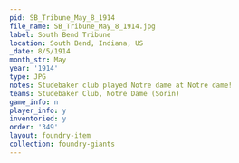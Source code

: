 ```yaml
---
pid: SB_Tribune_May_8_1914
file_name: SB_Tribune_May_8_1914.jpg
label: South Bend Tribune
location: South Bend, Indiana, US
_date: 8/5/1914
month_str: May
year: '1914'
type: JPG
notes: Studebaker club played Notre dame at Notre dame!
teams: Studebaker Club, Notre Dame (Sorin)
game_info: n
player_info: y
inventoried: y
order: '349'
layout: foundry-item
collection: foundry-giants
---
```

